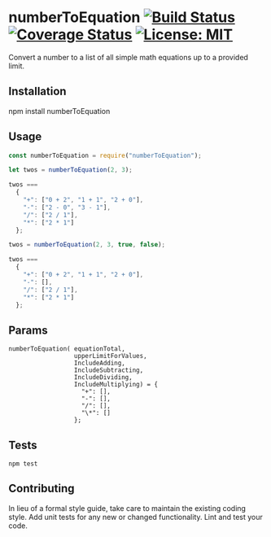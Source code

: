# numberToEquation [![Build Status](https://travis-ci.org/chuckinabox/numberToEquation.svg?branch=master)](https://travis-ci.org/chuckinabox/numberToEquation) [![Coverage Status](https://coveralls.io/repos/github/chuckinabox/numberToEquation/badge.svg?branch=master)](https://coveralls.io/github/chuckinabox/numberToEquation?branch=master) [![License: MIT](https://img.shields.io/badge/License-MIT-yellow.svg)](https://opensource.org/licenses/MIT)

Convert a number to a list of all simple math equations up to a provided limit.

## Installation

npm install numberToEquation

## Usage

```javascript
const numberToEquation = require("numberToEquation");

let twos = numberToEquation(2, 3);

twos ===
  {
    "+": ["0 + 2", "1 + 1", "2 + 0"],
    "-": ["2 - 0", "3 - 1"],
    "/": ["2 / 1"],
    "*": ["2 * 1"]
  };

twos = numberToEquation(2, 3, true, false);

twos ===
  {
    "+": ["0 + 2", "1 + 1", "2 + 0"],
    "-": [],
    "/": ["2 / 1"],
    "*": ["2 * 1"]
  };
```

## Params

```
numberToEquation( equationTotal,
                  upperLimitForValues,
                  IncludeAdding,
                  IncludeSubtracting,
                  IncludeDividing,
                  IncludeMultiplying) = {
                    "+": [],
                    "-": [],
                    "/": [],
                    "\*": []
                  };
```

## Tests

`npm test`

## Contributing

In lieu of a formal style guide, take care to maintain the existing coding style. Add unit tests for any new or changed functionality. Lint and test your code.

